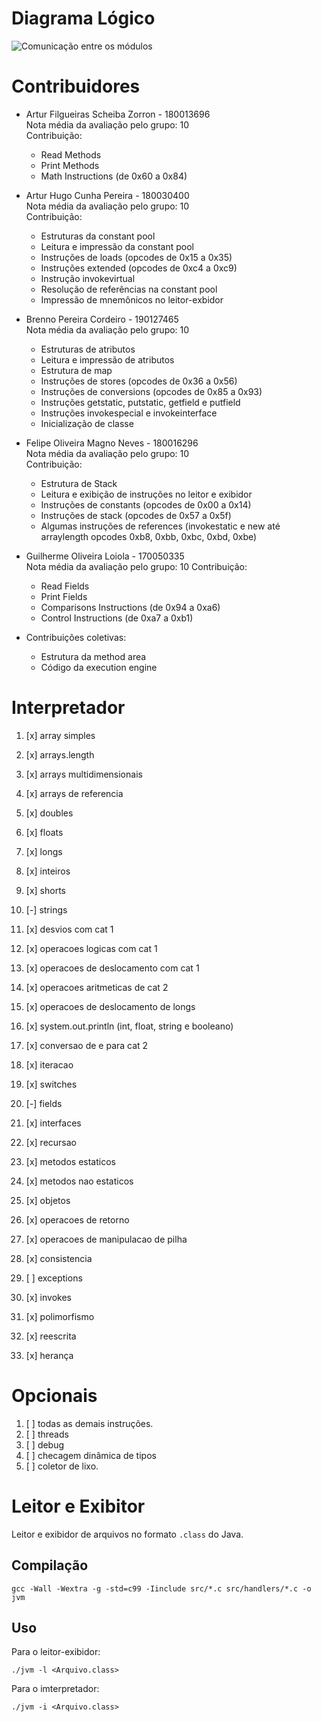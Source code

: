# Diagrama Lógico
![Comunicação entre os módulos](documents/images/jvm_projeto_logico.png)

# Contribuidores

- Artur Filgueiras Scheiba Zorron - 180013696  
  Nota média da avaliação pelo grupo: 10  
  Contribuição:
  * Read Methods
  * Print Methods
  * Math Instructions (de 0x60 a 0x84)

- Artur Hugo Cunha Pereira - 180030400  
  Nota média da avaliação pelo grupo: 10  
  Contribuição:
  * Estruturas da constant pool
  * Leitura e impressão da constant pool
  * Instruções de loads (opcodes de 0x15 a 0x35)
  * Instruções extended (opcodes de 0xc4 a 0xc9)
  * Instrução invokevirtual
  * Resolução de referências na constant pool
  * Impressão de mnemônicos no leitor-exbidor

- Brenno Pereira Cordeiro - 190127465  
  Nota média da avaliação pelo grupo: 10
  * Estruturas de atributos
  * Leitura e impressão de atributos
  * Estrutura de map
  * Instruções de stores (opcodes de 0x36 a 0x56)
  * Instruções de conversions (opcodes de 0x85 a 0x93)
  * Instruções getstatic, putstatic, getfield e putfield
  * Instruções invokespecial e invokeinterface
  * Inicialização de classe

- Felipe Oliveira Magno Neves - 180016296   
  Nota média da avaliação pelo grupo: 10  
  Contribuição:
  * Estrutura de Stack
  * Leitura e exibição de instruções no leitor e exibidor
  * Instruções de constants (opcodes de 0x00 a 0x14)
  * Instruções de stack (opcodes de 0x57 a 0x5f)
  * Algumas instruções de references (invokestatic e new até arraylength opcodes 0xb8, 0xbb, 0xbc, 0xbd, 0xbe)
  
- Guilherme Oliveira Loiola - 170050335  
  Nota média da avaliação pelo grupo: 10
  Contribuição:
  * Read Fields
  * Print Fields
  * Comparisons Instructions (de 0x94 a 0xa6)
  * Control Instructions (de 0xa7 a 0xb1)

- Contribuições coletivas:
  * Estrutura da method area
  * Código da execution engine

# Interpretador

1. [x] array simples

2. [x] arrays.length

3. [x] arrays multidimensionais

4. [x] arrays de referencia

5. [x] doubles

6. [x] floats

7. [x] longs

8. [x] inteiros  

9. [x] shorts

10. [-] strings

11. [x] desvios com cat 1 

12. [x] operacoes logicas com cat 1  

13. [x] operacoes de deslocamento com cat 1 

14. [x] operacoes aritmeticas de cat 2 

15. [x] operacoes de deslocamento de longs

16. [x] system.out.println (int, float, string e booleano)

17. [x] conversao de e para cat 2

18. [x] iteracao

19. [x] switches

20. [-] fields

21. [x] interfaces

22. [x] recursao

23. [x] metodos estaticos  

24. [x] metodos nao estaticos

25. [x] objetos 

26. [x] operacoes de retorno

27. [x] operacoes de manipulacao de pilha

28. [x] consistencia

29. [ ] exceptions

30. [x] invokes

31. [x] polimorfismo

32. [x] reescrita

33. [x] herança

#  Opcionais 
1. [ ] todas as demais instruções.
2. [ ] threads
3. [ ] debug
4. [ ] checagem dinâmica de tipos
5. [ ] coletor de lixo.

# Leitor e Exibitor

Leitor e exibidor de arquivos no formato `.class` do Java.

## Compilação

```
gcc -Wall -Wextra -g -std=c99 -Iinclude src/*.c src/handlers/*.c -o jvm
```

## Uso
Para o leitor-exibidor:
```
./jvm -l <Arquivo.class>
```
Para o imterpretador:
```
./jvm -i <Arquivo.class>
```
